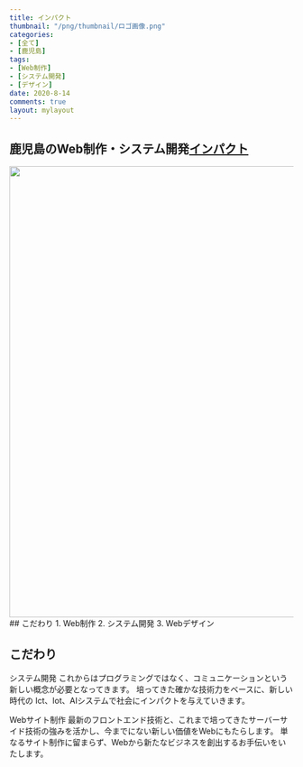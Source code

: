 ```yaml
---
title: インパクト
thumbnail: "/png/thumbnail/ロゴ画像.png"
categories:
- [全て]
- [鹿児島]
tags:
- [Web制作]
- [システム開発]
- [デザイン]
date: 2020-8-14
comments: true
layout: mylayout
---
```

<!-- ここから記事を書く -->
## 鹿児島のWeb制作・システム開発[インパクト](https://www.inpact.co.jp/)


<img  width="800"   src=/img/ロゴ画像.png> 
## こだわり
1. Web制作
2. システム開発
3. Webデザイン

## こだわり
システム開発
これからはプログラミングではなく、コミュニケーションという新しい概念が必要となってきます。
培ってきた確かな技術力をベースに、新しい時代の Ict、Iot、AIシステムで社会にインパクトを与えていきます。

Webサイト制作
最新のフロントエンド技術と、これまで培ってきたサーバーサイド技術の強みを活かし、今までにない新しい価値をWebにもたらします。
単なるサイト制作に留まらず、Webから新たなビジネスを創出するお手伝いをいたします。 










